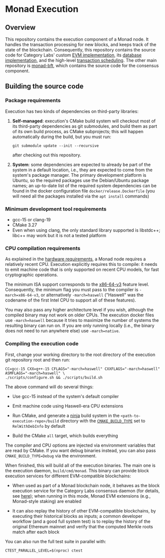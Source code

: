 # Monad Execution

## Overview

This repository contains the execution component of a Monad node. It
handles the transaction processing for new blocks, and keeps track of
the state of the blockchain. Consequently, this repository contains
the source code for Category Labs' custom
[EVM implementation](https://docs.monad.xyz/monad-arch/execution/native-compilation),
its [database implementation](https://docs.monad.xyz/monad-arch/execution/monaddb),
and the high-level [transaction scheduling](https://docs.monad.xyz/monad-arch/execution/parallel-execution).
The other main repository is [monad-bft](https://github.com/category-labs/monad-bft),
which contains the source code for the consensus component.

## Building the source code

### Package requirements

Execution has two kinds of dependencies on third-party libraries:

1. **Self-managed**: execution's CMake build system will checkout most of
   its third-party dependencies as git submodules, and build them as part
   of its own build process, as CMake subprojects; this will happen
   automatically during the build, but you must run:

   ```shell
   git submodule update --init --recursive
   ```

   after checking out this repository.

2. **System**: some dependencies are expected to already be part of the
   system in a default location, i.e., they are expected to come from the
   system's package manager. The primary development platform is Ubuntu, so
   the required packages use the Debian/Ubuntu package names; an up-to-date
   list of the required system dependencies can be found in the docker
   configuration file `docker/release.Dockerfile` (you will need all
   the packages installed via the `apt install` commands)

### Minimum development tool requirements

- gcc-15 or clang-19
- CMake 3.27
- Even when using clang, the only standard library supported is libstdc++;
  libc++ may work but it is not a tested platform

### CPU compilation requirements

As explained in the [hardware requirements](https://docs.monad.xyz/monad-arch/hardware-requirements),
a Monad node requires a relatively recent CPU. Execution explicitly
requires this to compile: it needs to emit machine code that is only
supported on recent CPU models, for fast cryptographic operations.

The minimum ISA support corresponds to the [x86-64-v3](https://en.wikipedia.org/wiki/X86-64#Microarchitecture_levels)
feature level. Consequently, the minimum flag you must pass to the compiler
is `-march=x86-64-v3`, or alternatively `-march=haswell` ("Haswell" was
the codename of the first Intel CPU to support all of these features).

You may also pass any higher architecture level if you wish, although
the compiled binary may not work on older CPUs. The execution docker
files use `-march=haswell` because it tries to maximize the number of
systems the resulting binary can run on. If you are only running locally
(i.e., the binary does not need to run anywhere else) use `-march=native`.

### Compiling the execution code

First, change your working directory to the root directory of the execution
git repository root and then run:

```shell
CC=gcc-15 CXX=g++-15 CFLAGS="-march=haswell" CXXFLAGS="-march=haswell" ASMFLAGS="-march=haswell" \
./scripts/configure.sh && ./scripts/build.sh
```

The above command will do several things:

- Use gcc-15 instead of the system's default compiler

- Emit machine code using Haswell-era CPU extensions

- Run CMake, and generate a [ninja](https://ninja-build.org/) build
  system in the `<path-to-execution-repo>/build` directory with
  the [`CMAKE_BUILD_TYPE`](https://cmake.org/cmake/help/latest/variable/CMAKE_BUILD_TYPE.html)
  set to `RelWithDebInfo` by default

- Build the CMake `all` target, which builds everything

The compiler and CPU options are injected via environment variables that
are read by CMake.  If you want debug binaries instead, you can also pass
`CMAKE_BUILD_TYPE=Debug` via the environment.

When finished, this will build all of the execution binaries. The main one is
the execution daemon, `build/cmd/monad`. This binary can provide block
execution services for different EVM-compatible blockchains:

- When used as part of a Monad blockchain node, it behaves as the block
  execution service for the Category Labs consensus daemon (for details, see
  [here](docs/overview.md#how-is-execution-used)); when running in this mode,
  Monad EVM extensions (e.g., Monad-style staking) are enabled

- It can also replay the history of other EVM-compatible blockchains, by
  executing their historical blocks as inputs; a common developer workflow
  (and a good full system test) is to replay the history of the original
  Ethereum mainnet and verify that the computed Merkle roots match after
  each block

You can also run the full test suite in parallel with:

```
CTEST_PARALLEL_LEVEL=$(nproc) ctest
```


